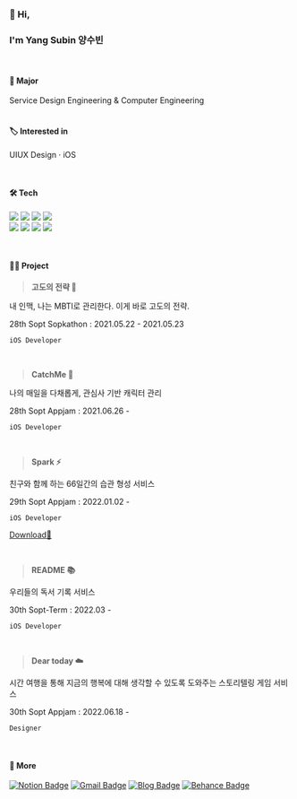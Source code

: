 ### 👾 Hi, 
### I'm Yang Subin 양수빈   
<br>   


#### 🏫 Major
Service Design Engineering & Computer Engineering   
<br>
   
#### 🏷 Interested in
UIUX Design · iOS

<br>

#### 🛠 Tech
<img src="https://img.shields.io/badge/Swift-FA7343?style=flat-square&logo=Swift&logoColor=white"/> <img src="https://img.shields.io/badge/HTML5-E34F26?style=flat-square&logo=HTML5&logoColor=white"/> <img src="https://img.shields.io/badge/CSS3-1572B6?style=flat-square&logo=CSS3&logoColor=white"/> <img src="https://img.shields.io/badge/Python-3766AB?style=flat-square&logo=Python&logoColor=white"/>      
<img src="https://img.shields.io/badge/Figma-292929?style=flat-square&logo=Figma&logoColor=white"/> <img src="https://img.shields.io/badge/Adobe XD-700f59?style=flat-square&logo=Adobe XD&logoColor=white"/> <img src="https://img.shields.io/badge/Adobe Illustrator-FF9A00?style=flat-square&logo=Adobe Illustrator&logoColor=white"/> <img src="https://img.shields.io/badge/Adobe After Effects-6661b8?style=flat-square&logo=Adobe After Effects&logoColor=white"/>
   
<br>

#### 👩‍💻 Project
<!--| Service | Duration | Part | 📎 | 🍎 |
|:------|:------|:------|:------|:------|
| 🥔  고도의 전략 | 28th Sopt Sopkathon | iOS Developer | [28th-SOPKATON](https://github.com/28th-SOPKATON) | - |
| 👻 CatchMe | 28th Sopt Appjam | iOS Developer | [TeamCatchMe](https://github.com/TeamCatchMe) | - |
|  ⚡️ Spark | 29th Sopt SopKathon | iOS Developer | [TeamSparker](https://github.com/TeamSparker) | [download🪄](https://apps.apple.com/kr/app/spark-%EC%8A%A4%ED%8C%8C%ED%81%AC-%EC%B9%9C%EA%B5%AC%EC%99%80-%EC%8A%B5%EA%B4%80-%EA%B4%80%EB%A6%AC/id1605811861) |
| 📚 README | 30th Sopt-Term | iOS Developer | [TEAMREADME](https://github.com/TEAM-README) | - |
| ☁️ Dear today | 30th Sopt Appjam | Designer | | |

<img src="https://user-images.githubusercontent.com/81167570/183817341-4fb669a0-a3d0-42a0-adf5-abef1858b183.png" width=60 height=60/>-->

> **고도의 전략 🥔**

내 인맥, 나는 MBTI로 관리한다. 이게 바로 고도의 전략.

28th Sopt Sopkathon : 2021.05.22 - 2021.05.23

`iOS Developer`

<br>

> **CatchMe 👾**

나의 매일을 다채롭게, 관심사 기반 캐릭터 관리

28th Sopt Appjam : 2021.06.26 -

`iOS Developer`

<br>

> **Spark ⚡️**

친구와 함께 하는 66일간의 습관 형성 서비스

29th Sopt Appjam : 2022.01.02 -

`iOS Developer`

[Download👏](https://apps.apple.com/kr/app/spark-%EC%8A%A4%ED%8C%8C%ED%81%AC-%EC%B9%9C%EA%B5%AC%EC%99%80-%EC%8A%B5%EA%B4%80-%EA%B4%80%EB%A6%AC/id1605811861)

<br>

>**README 📚**

우리들의 독서 기록 서비스

30th Sopt-Term : 2022.03 - 

`iOS Developer`

<br>

>**Dear today ☁️**

시간 여행을 통해 지금의 행복에 대해 생각할 수 있도록 도와주는 스토리텔링 게임 서비스

30th Sopt Appjam : 2022.06.18 -

`Designer`

<br>


#### 💭 More
[![Notion Badge](https://img.shields.io/badge/Portfolio-000000?style=flat-square&logo=Notion&logoColor=white)](https://nosy-repair-8a6.notion.site/Portfolio-59ff5c49ab5948d7825aa797033bd045) 
[![Gmail Badge](https://img.shields.io/badge/Gmail-d14836?style=flat-square&logo=Gmail&logoColor=white&link=mailto:snugyun01@gmail.com)](mailto:cindy010670@gmail.com)
[![Blog Badge](https://img.shields.io/badge/Blog-624ea6?style=flat-square&logo=GitHub&logoColor=white)](https://yang-subinn.tistory.com/)
[![Behance Badge](https://img.shields.io/badge/Behance-1769FF?style=flat-square&logo=Behance&logoColor=white)](https://www.behance.net/cindy01067a2ab)




